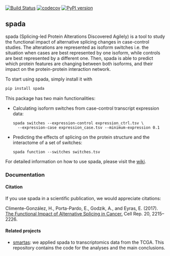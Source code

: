 [![Build Status](https://travis-ci.org/hclimente/spada.svg?branch=master)](https://travis-ci.org/hclimente/spada)
[![codecov](https://codecov.io/gh/hclimente/spada/branch/master/graph/badge.svg)](https://codecov.io/gh/hclimente/spada)
[![PyPI version](https://badge.fury.io/py/spada.svg)](https://badge.fury.io/py/spada)

## spada

spada (Splicing-led Protein Alterations Discovered Agilely) is a tool to study the functional impact of alternative splicing changes in case-control studies. The alterations are represented as isoform switches i.e. the situation when cases are best represented by one isoform, while controls are best represented by a different one. Then, spada is able to predict which protein features are changing between both isoforms, and their impact on the protein-protein interaction network.

To start using spada, simply install it with

``` bash
pip install spada
```

This package has two main functionalities:

- Calculating isoform switches from case-control transcript expression data:
  ```
  spada switches --expression-control expression_ctrl.tsv \
    --expression-case expression_case.tsv --minimum-expression 0.1
  ```
- Predicting the effects of splicing on the protein structure and the interactome of a set of switches:
  ```
  spada function --switches switches.tsv
  ```

For detailed information on how to use spada, please visit the [wiki](https://github.com/hclimente/spada/wiki).

### Documentation

#### Citation

If you use spada in a scientific publication, we would appreciate citations:

Climente-González, H., Porta-Pardo, E., Godzik, A., and Eyras, E. (2017). [The Functional Impact of Alternative Splicing in Cancer.]((http://www.cell.com/cell-reports/abstract/S2211-1247(17)31104-X)) Cell Rep. 20, 2215–2226.

#### Related projects

* [smartas](https://github.com/hclimente/smartas): we applied spada to transcriptomics data from the TCGA. This repository contains the code for the analyses and the main conclusions.
